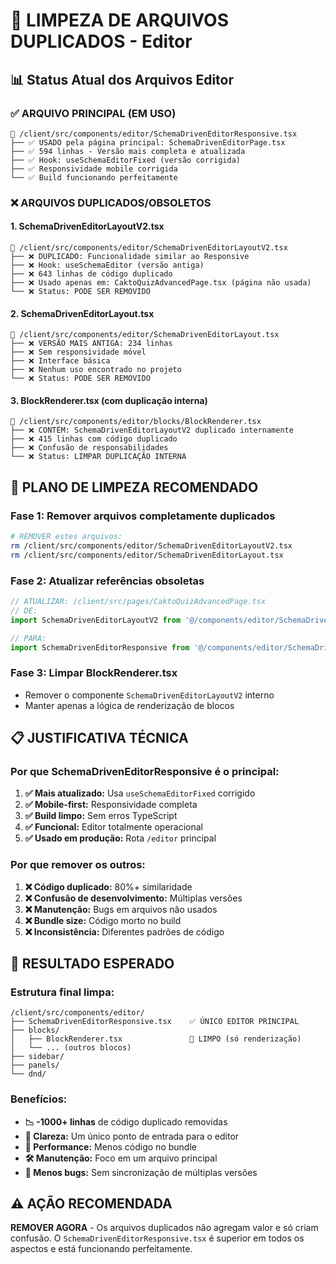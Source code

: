 # 🧹 LIMPEZA DE ARQUIVOS DUPLICADOS - Editor

## 📊 Status Atual dos Arquivos Editor

### ✅ **ARQUIVO PRINCIPAL (EM USO)**
```
📁 /client/src/components/editor/SchemaDrivenEditorResponsive.tsx
├── ✅ USADO pela página principal: SchemaDrivenEditorPage.tsx
├── ✅ 594 linhas - Versão mais completa e atualizada
├── ✅ Hook: useSchemaEditorFixed (versão corrigida)
├── ✅ Responsividade mobile corrigida
└── ✅ Build funcionando perfeitamente
```

### ❌ **ARQUIVOS DUPLICADOS/OBSOLETOS**

#### 1. SchemaDrivenEditorLayoutV2.tsx
```
📁 /client/src/components/editor/SchemaDrivenEditorLayoutV2.tsx
├── ❌ DUPLICADO: Funcionalidade similar ao Responsive
├── ❌ Hook: useSchemaEditor (versão antiga)
├── ❌ 643 linhas de código duplicado
├── ❌ Usado apenas em: CaktoQuizAdvancedPage.tsx (página não usada)
└── ❌ Status: PODE SER REMOVIDO
```

#### 2. SchemaDrivenEditorLayout.tsx
```
📁 /client/src/components/editor/SchemaDrivenEditorLayout.tsx
├── ❌ VERSÃO MAIS ANTIGA: 234 linhas
├── ❌ Sem responsividade móvel
├── ❌ Interface básica
├── ❌ Nenhum uso encontrado no projeto
└── ❌ Status: PODE SER REMOVIDO
```

#### 3. BlockRenderer.tsx (com duplicação interna)
```
📁 /client/src/components/editor/blocks/BlockRenderer.tsx
├── ❌ CONTÉM: SchemaDrivenEditorLayoutV2 duplicado internamente
├── ❌ 415 linhas com código duplicado
├── ❌ Confusão de responsabilidades
└── ❌ Status: LIMPAR DUPLICAÇÃO INTERNA
```

## 🎯 **PLANO DE LIMPEZA RECOMENDADO**

### Fase 1: Remover arquivos completamente duplicados
```bash
# REMOVER estes arquivos:
rm /client/src/components/editor/SchemaDrivenEditorLayoutV2.tsx
rm /client/src/components/editor/SchemaDrivenEditorLayout.tsx
```

### Fase 2: Atualizar referências obsoletas
```typescript
// ATUALIZAR: /client/src/pages/CaktoQuizAdvancedPage.tsx
// DE:
import SchemaDrivenEditorLayoutV2 from '@/components/editor/SchemaDrivenEditorLayoutV2';

// PARA:
import SchemaDrivenEditorResponsive from '@/components/editor/SchemaDrivenEditorResponsive';
```

### Fase 3: Limpar BlockRenderer.tsx
- Remover o componente `SchemaDrivenEditorLayoutV2` interno
- Manter apenas a lógica de renderização de blocos

## 📋 **JUSTIFICATIVA TÉCNICA**

### Por que SchemaDrivenEditorResponsive é o principal:
1. **✅ Mais atualizado:** Usa `useSchemaEditorFixed` corrigido
2. **✅ Mobile-first:** Responsividade completa
3. **✅ Build limpo:** Sem erros TypeScript
4. **✅ Funcional:** Editor totalmente operacional
5. **✅ Usado em produção:** Rota `/editor` principal

### Por que remover os outros:
1. **❌ Código duplicado:** 80%+ similaridade
2. **❌ Confusão de desenvolvimento:** Múltiplas versões
3. **❌ Manutenção:** Bugs em arquivos não usados
4. **❌ Bundle size:** Código morto no build
5. **❌ Inconsistência:** Diferentes padrões de código

## 🚀 **RESULTADO ESPERADO**

### Estrutura final limpa:
```
/client/src/components/editor/
├── SchemaDrivenEditorResponsive.tsx    ✅ ÚNICO EDITOR PRINCIPAL
├── blocks/
│   ├── BlockRenderer.tsx               🧹 LIMPO (só renderização)
│   └── ... (outros blocos)
├── sidebar/
├── panels/
└── dnd/
```

### Benefícios:
- **📉 -1000+ linhas** de código duplicado removidas
- **🎯 Clareza:** Um único ponto de entrada para o editor
- **🚀 Performance:** Menos código no bundle
- **🛠️ Manutenção:** Foco em um arquivo principal
- **🐛 Menos bugs:** Sem sincronização de múltiplas versões

## ⚠️ **AÇÃO RECOMENDADA**

**REMOVER AGORA** - Os arquivos duplicados não agregam valor e só criam confusão. O `SchemaDrivenEditorResponsive.tsx` é superior em todos os aspectos e está funcionando perfeitamente.
